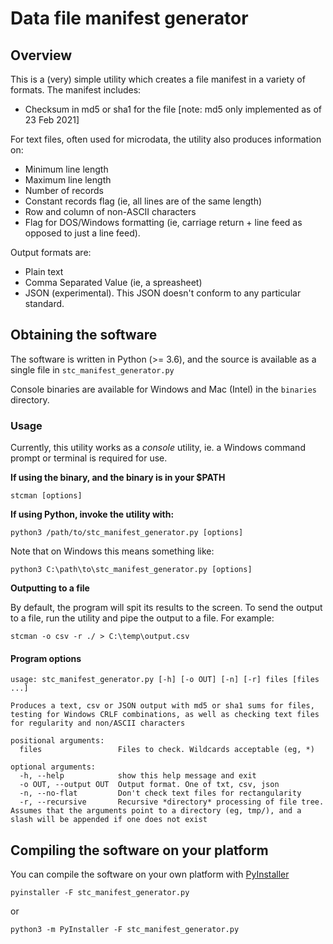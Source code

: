 # Data file manifest generator

## Overview

This is a (very) simple utility which creates a file manifest in a variety of formats. The manifest includes:

* Checksum in md5 or sha1 for the file [note: md5 only implemented as of 23 Feb 2021]

For text files, often used for microdata, the utility also produces information on:

* Minimum line length
* Maximum line length
* Number of records
* Constant records flag (ie, all lines are of the same length)
* Row and column of non-ASCII characters
* Flag for DOS/Windows formatting (ie, carriage return + line feed as opposed to just a line feed).

Output formats are:

* Plain text
* Comma Separated Value (ie, a spreasheet)
* JSON (experimental). This JSON doesn't conform to any particular standard.


## Obtaining the software

The software is written in Python (>= 3.6), and the source is available as a single file in `stc_manifest_generator.py`

Console binaries are available for Windows and Mac (Intel) in the `binaries` directory.

### Usage

Currently, this utility works as a *console* utility, ie. a Windows command prompt or terminal is required for use.

**If using the binary, and the binary is in your $PATH**

`stcman [options]`


**If using Python, invoke the utility with:**

`python3 /path/to/stc_manifest_generator.py [options]`

Note that on Windows this means something like:

`python3 C:\path\to\stc_manifest_generator.py [options]`

**Outputting to a file**

By default, the program will spit its results to the screen. To send the output to a file, run the utility and pipe the output to a file. For example:

`stcman -o csv -r ./ > C:\temp\output.csv`

#### Program options

```
usage: stc_manifest_generator.py [-h] [-o OUT] [-n] [-r] files [files ...]

Produces a text, csv or JSON output with md5 or sha1 sums for files, testing for Windows CRLF combinations, as well as checking text files for regularity and non/ASCII characters

positional arguments:
  files                 Files to check. Wildcards acceptable (eg, *)

optional arguments:
  -h, --help            show this help message and exit
  -o OUT, --output OUT  Output format. One of txt, csv, json
  -n, --no-flat         Don't check text files for rectangularity
  -r, --recursive       Recursive *directory* processing of file tree. Assumes that the arguments point to a directory (eg, tmp/), and a slash will be appended if one does not exist
```

## Compiling the software on your platform

You can compile the software on your own platform with [PyInstaller](https://pyinstaller.readthedocs.io/en/stable/)

`pyinstaller -F stc_manifest_generator.py`

or 

`python3 -m PyInstaller -F stc_manifest_generator.py`



